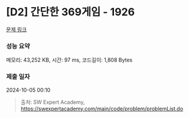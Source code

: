 # [D2] 간단한 369게임 - 1926 

[문제 링크](https://swexpertacademy.com/main/code/problem/problemDetail.do?contestProbId=AV5PTeo6AHUDFAUq) 

### 성능 요약

메모리: 43,252 KB, 시간: 97 ms, 코드길이: 1,808 Bytes

### 제출 일자

2024-10-05 00:10



> 출처: SW Expert Academy, https://swexpertacademy.com/main/code/problem/problemList.do